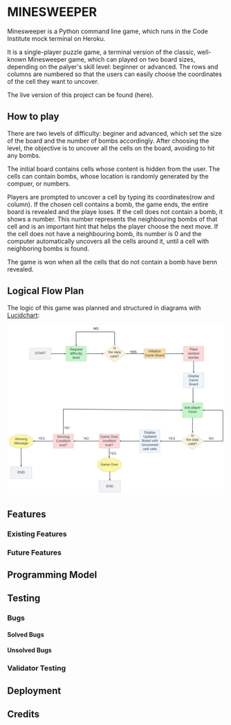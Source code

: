 # MINESWEEPER
Minesweeper is a Python command line game, which runs in the Code Institute mock terminal on Heroku.

It is a single-player puzzle game, a terminal version of the classic, well-known Minesweeper game, which can played on two board sizes,
depending on the palyer's skill level: beginner or advanced. The rows and columns are numbered so that the users
can easily choose the coordinates of the cell they want to uncover.

The live version of this project can be found (here).

## How to play

There are two levels of difficulty: beginer and advanced, which set the size of the board and the number of bombs accordingly.
After choosing the level, the objective is to uncover all the cells on the board, avoiding to hit any bombs.

The initial board contains cells whose content is hidden from the user.
The cells can contain bombs, whose location is randomly generated by the compuer, or numbers.

Players are prompted to uncover a cell by typing its coordinates(row and column). If the chosen cell contains a bomb, the game ends, the entire board is revealed and the playe loses. If the cell does not contain a bomb, it shows a number. This number represents the neighbouring bombs of that cell and is an important hint that helps the player choose the next move. If the cell does not have a neighbouring bomb, its number is 0 and the computer automatically uncovers all the cells around it, until a cell with neighboring bombs is found.

The game is won when all the cells that do not contain a bomb have benn revealed.


## Logical Flow Plan

The logic of this game was planned and structured in diagrams with [Lucidchart](https://www.lucidchart.com/pages/):

![Lucidchart](assets/images/lucidchart.png)

## Features
### Existing Features


### Future Features


## Programming Model


## Testing


### Bugs


#### Solved Bugs

#### Unsolved Bugs



### Validator Testing


## Deployment


## Credits
